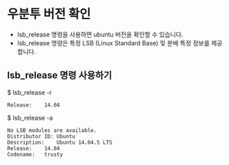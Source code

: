 # 우분투 버전 확인

* lsb_release 명령을 사용하면 ubuntu 버전을 확인할 수 있습니다.
* lsb_release 명령은 특정 LSB (Linux Standard Base) 및 분배 특정 정보를 제공합니다.

## lsb_release 명령 사용하기

$ lsb_release -r
```
Release:	14.04
```

$ lsb_release -a
```
No LSB modules are available.
Distributor ID:	Ubuntu
Description:	Ubuntu 14.04.5 LTS
Release:	14.04
Codename:	trusty
```
